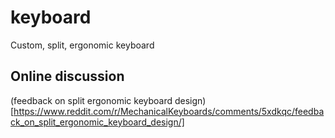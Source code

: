 # keyboard
Custom, split, ergonomic keyboard

## Online discussion

(feedback on split ergonomic keyboard design)[https://www.reddit.com/r/MechanicalKeyboards/comments/5xdkqc/feedback_on_split_ergonomic_keyboard_design/]
